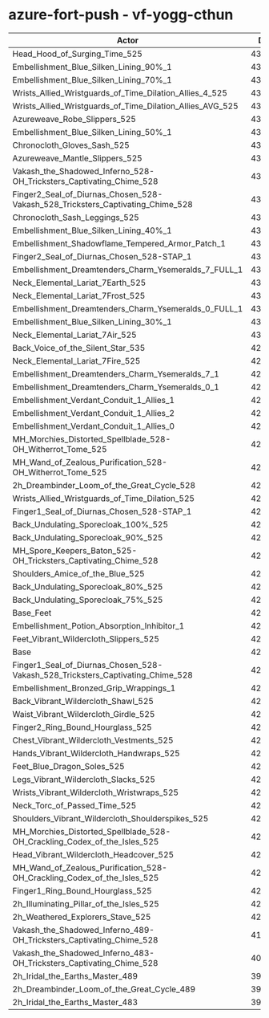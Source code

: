 # azure-fort-push - vf-yogg-cthun
| Actor | DPS | Increase |
|---|:---:|:---:|
|Head_Hood_of_Surging_Time_525|438858|2.97%|
|Embellishment_Blue_Silken_Lining_90%_1|438622|2.92%|
|Embellishment_Blue_Silken_Lining_70%_1|435861|2.27%|
|Wrists_Allied_Wristguards_of_Time_Dilation_Allies_4_525|435309|2.14%|
|Wrists_Allied_Wristguards_of_Time_Dilation_Allies_AVG_525|433335|1.67%|
|Azureweave_Robe_Slippers_525|433197|1.64%|
|Embellishment_Blue_Silken_Lining_50%_1|433012|1.60%|
|Chronocloth_Gloves_Sash_525|432813|1.55%|
|Azureweave_Mantle_Slippers_525|432565|1.49%|
|Vakash_the_Shadowed_Inferno_528-OH_Tricksters_Captivating_Chime_528|432313|1.44%|
|Finger2_Seal_of_Diurnas_Chosen_528-Vakash_528_Tricksters_Captivating_Chime_528|431748|1.30%|
|Chronocloth_Sash_Leggings_525|431648|1.28%|
|Embellishment_Blue_Silken_Lining_40%_1|431460|1.23%|
|Embellishment_Shadowflame_Tempered_Armor_Patch_1|430924|1.11%|
|Finger2_Seal_of_Diurnas_Chosen_528-STAP_1|430822|1.09%|
|Embellishment_Dreamtenders_Charm_Ysemeralds_7_FULL_1|430711|1.06%|
|Neck_Elemental_Lariat_7Earth_525|430475|1.00%|
|Neck_Elemental_Lariat_7Frost_525|430329|0.97%|
|Embellishment_Dreamtenders_Charm_Ysemeralds_0_FULL_1|430176|0.93%|
|Embellishment_Blue_Silken_Lining_30%_1|430142|0.93%|
|Neck_Elemental_Lariat_7Air_525|430008|0.89%|
|Back_Voice_of_the_Silent_Star_535|429991|0.89%|
|Neck_Elemental_Lariat_7Fire_525|429855|0.86%|
|Embellishment_Dreamtenders_Charm_Ysemeralds_7_1|429732|0.83%|
|Embellishment_Dreamtenders_Charm_Ysemeralds_0_1|429027|0.66%|
|Embellishment_Verdant_Conduit_1_Allies_1|428886|0.63%|
|Embellishment_Verdant_Conduit_1_Allies_2|428670|0.58%|
|Embellishment_Verdant_Conduit_1_Allies_0|428659|0.58%|
|MH_Morchies_Distorted_Spellblade_528-OH_Witherrot_Tome_525|428638|0.57%|
|MH_Wand_of_Zealous_Purification_528-OH_Witherrot_Tome_525|428519|0.54%|
|2h_Dreambinder_Loom_of_the_Great_Cycle_528|428057|0.44%|
|Wrists_Allied_Wristguards_of_Time_Dilation_525|427473|0.30%|
|Finger1_Seal_of_Diurnas_Chosen_528-STAP_1|427164|0.23%|
|Back_Undulating_Sporecloak_100%_525|427152|0.22%|
|Back_Undulating_Sporecloak_90%_525|427056|0.20%|
|MH_Spore_Keepers_Baton_525-OH_Tricksters_Captivating_Chime_528|426901|0.17%|
|Shoulders_Amice_of_the_Blue_525|426901|0.17%|
|Back_Undulating_Sporecloak_80%_525|426794|0.14%|
|Back_Undulating_Sporecloak_75%_525|426641|0.10%|
|Base_Feet|426560|0.09%|
|Embellishment_Potion_Absorption_Inhibitor_1|426497|0.07%|
|Feet_Vibrant_Wildercloth_Slippers_525|426241|0.01%|
|Base|426197|0.00%|
|Finger1_Seal_of_Diurnas_Chosen_528-Vakash_528_Tricksters_Captivating_Chime_528|426071|-0.03%|
|Embellishment_Bronzed_Grip_Wrappings_1|425965|-0.05%|
|Back_Vibrant_Wildercloth_Shawl_525|425913|-0.07%|
|Waist_Vibrant_Wildercloth_Girdle_525|425827|-0.09%|
|Finger2_Ring_Bound_Hourglass_525|425780|-0.10%|
|Chest_Vibrant_Wildercloth_Vestments_525|425769|-0.10%|
|Hands_Vibrant_Wildercloth_Handwraps_525|425606|-0.14%|
|Feet_Blue_Dragon_Soles_525|425522|-0.16%|
|Legs_Vibrant_Wildercloth_Slacks_525|425496|-0.16%|
|Wrists_Vibrant_Wildercloth_Wristwraps_525|425476|-0.17%|
|Neck_Torc_of_Passed_Time_525|425095|-0.26%|
|Shoulders_Vibrant_Wildercloth_Shoulderspikes_525|425075|-0.26%|
|MH_Morchies_Distorted_Spellblade_528-OH_Crackling_Codex_of_the_Isles_525|424748|-0.34%|
|Head_Vibrant_Wildercloth_Headcover_525|424571|-0.38%|
|MH_Wand_of_Zealous_Purification_528-OH_Crackling_Codex_of_the_Isles_525|424367|-0.43%|
|Finger1_Ring_Bound_Hourglass_525|423954|-0.53%|
|2h_Illuminating_Pillar_of_the_Isles_525|422915|-0.77%|
|2h_Weathered_Explorers_Stave_525|422570|-0.85%|
|Vakash_the_Shadowed_Inferno_489-OH_Tricksters_Captivating_Chime_528|410074|-3.78%|
|Vakash_the_Shadowed_Inferno_483-OH_Tricksters_Captivating_Chime_528|407291|-4.44%|
|2h_Iridal_the_Earths_Master_489|398815|-6.42%|
|2h_Dreambinder_Loom_of_the_Great_Cycle_489|396979|-6.86%|
|2h_Iridal_the_Earths_Master_483|394846|-7.36%|
